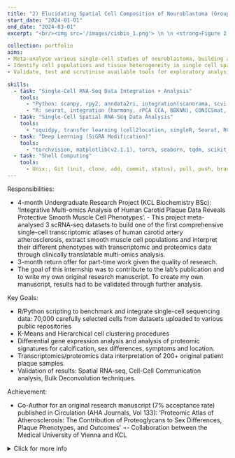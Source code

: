 ```yaml
---
title: "2) Elucidating Spatial Cell Composition of Neuroblastoma (Group Project)"
start_date: "2024-01-01"
end_date: "2024-03-01"
excerpt: "<br/><img src='/images/cisbio_1.png'> \n \n <strong>Figure 2.1:</strong> Initial, Single-cell RNA-Seq Workflow of the project. \n <br/><img src='/images/cisbio_2.png'> \n \n <strong>Figure 2.2:</strong> Secondary, Single-cell Spatial RNA-seq Workflow of the project. Please click the title for more detailed information on results and outcomes."

collection: portfolio
aims:     
- Meta-analyse various single-cell studies of neuroblastoma, building a single-cell atlas that spans tumour cell diversity (Figure 2.1)
- Identify cell populations and tissue heterogeneity in single cell spatial transcriptomics (SCST) data using transfer learning from the single-cell reference. 
- Validate, test and scrutinise available tools for exploratory analysis of novel SCST data, including fine tuning and adpatation of a novel, multi-modal deep learning clustering approach (SiGra) (Figure 2.2)

skills:
  - task: "Single-Cell RNA-Seq Data Integration + Analysis"
    tools:
      - "Python: scanpy, rpy2, anndata2ri, integration(scanorama, scvi-tools), monocle, palantir " 
      - "R: seurat, integration (harmony, rPCA CCA, BBKNN), CONICSmat, CellChat"
  - task: "Single-Cell Spatial RNA-Seq Data Analysis"
    tools:
      - "squidpy, transfer learning (cell2location, singleR, Seurat, RCTD, scarches), nichedb, "
  - task: "Deep Learning (SiGRA Modification)"
    tools:
      - "torchvision, matplotlib(v2.1.1), torch, seaborn, tqdm, scikit_learn, torch_geometric, keras, optuna, weights and biases (wandb), xgboost"
  - task: "Shell Computing"
    tools:
      - Unix:, Git (init, clone, add, commit, status), pull, push, branch, merge), ssh, High Performance Computing (HPC), nohup, rsync, Slurm (sbatch), module, chmod (permissions) 
---
```


Responsibilities:
- 4-month Undergraduate Research Project (KCL Biochemistry BSc): ‘Integrative Multi-omics Analysis of Human Carotid Plaque Data Reveals Protective Smooth Muscle Cell Phenotypes’. - This project meta-analysed 3 scRNA-seq datasets to build one of the first comprehensive single-cell transcriptomic atlases of human carotid artery atherosclerosis, extract smooth muscle cell populations and interpret their different phenotypes with transcriptomic and proteomics data through clinically translatable multi-omics analysis.
- 3-month return offer for part-time work given the quality of research. 
- The goal of this internship was to contribute to the lab’s publication and to write my own original research manuscript. To create my own manuscript, results had to be validated through further analysis.

Key Goals:
- R/Python scripting to benchmark and integrate single-cell sequencing data: 70,000 carefully selected cells from datasets uploaded to various public repositories
- K-Means and Hierarchical cell clustering procedures 
- Differential gene expression analysis and analysis of proteomic signatures for calcification, sex differences, symptoms and location.
- Transcriptomics/proteomics data interpretation of 200+ original patient plaque samples.
- Validation of results: Spatial RNA-seq, Cell-Cell Communication analysis, Bulk Deconvolution techniques. 

Achievement:
- Co-Author for an original research manuscript (7% acceptance rate) published in Circulation (AHA Journals, Vol 133): ‘Proteomic Atlas of Atherosclerosis: The Contribution of Proteoglycans to Sex Differences, Plaque Phenotypes, and Outcomes’
¬- Collaboration between the Medical University of Vienna and KCL

<details>
  <summary>Click for more info</summary>
  
  - **Project Details**: This section provides detailed insights into the implementation process, challenges faced, and results obtained.
  - **Paper Reference**: "Reward Constrained Policy Optimization" by Tessler et al. can be accessed [here](https://openreview.net/pdf?id=SkfrvsA9FX).
  - **GitHub Code**: The complete code for this project is available on [GitHub](https://github.com/sudo-Boris/stable-baselines3).
  - **Article Submission**: Learn more about the theory and results of RCPO in the submitted article [here](https://iclr-blogposts.github.io/staging/blog/2023/Adaptive-Reward-Penalty-in-Safe-Reinforcement-Learning/).

</details>

